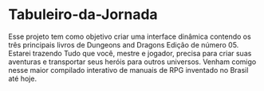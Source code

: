 # Tabuleiro-da-Jornada
Esse projeto tem como objetivo criar uma interface dinâmica contendo os três principais livros de Dungeons and Dragons Edição de número 05. Estarei trazendo Tudo que você, mestre e jogador, precisa para criar suas aventuras e transportar seus heróis para outros universos. Venham comigo nesse maior compilado interativo de manuais de RPG inventado no Brasil até hoje.